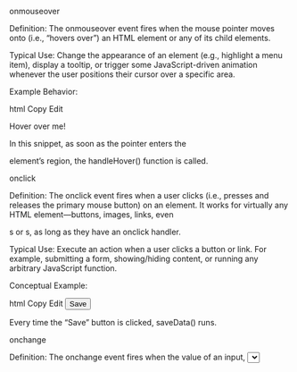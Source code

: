 onmouseover

Definition: The onmouseover event fires when the mouse pointer moves onto (i.e., “hovers over”) an HTML element or any of its child elements.

Typical Use: Change the appearance of an element (e.g., highlight a menu item), display a tooltip, or trigger some JavaScript-driven animation whenever the user positions their cursor over a specific area.

Example Behavior:

html
Copy
Edit
<p id="hoverText" onmouseover="handleHover()">Hover over me!</p>

<script>
  function handleHover() {
    alert("Mouse is over the paragraph now.");
  }
</script>
In this snippet, as soon as the pointer enters the <p> element’s region, the handleHover() function is called.

onclick

Definition: The onclick event fires when a user clicks (i.e., presses and releases the primary mouse button) on an element. It works for virtually any HTML element—buttons, images, links, even <div>s or <span>s, as long as they have an onclick handler.

Typical Use: Execute an action when a user clicks a button or link. For example, submitting a form, showing/hiding content, or running any arbitrary JavaScript function.

Conceptual Example:

html
Copy
Edit
<button id="saveButton" onclick="saveData()">Save</button>

<script>
  function saveData() {
    console.log("Data has been saved!");
    // ...additional logic to process or send data...
  }
</script>
Every time the “Save” button is clicked, saveData() runs.

onchange

Definition: The onchange event fires when the value of an input, <select>, or <textarea> element is committed by the user—that is, when the element loses focus and its value has changed since it received focus.

Typical Use: React to a user selecting a different option in a dropdown (<select>), typing new text into an input field and then clicking elsewhere, or modifying a checkbox/state and moving focus away. It’s ideal for validating form fields or updating the page whenever a form control’s value is finalized.

Conceptual Example:

html
Copy
Edit
<label for="favColor">Choose favorite color:</label>
<select id="favColor" onchange="colorChanged(event)">
  <option value="">––select––</option>
  <option value="red">Red</option>
  <option value="green">Green</option>
  <option value="blue">Blue</option>
</select>

<script>
  function colorChanged(event) {
    console.log("User chose:", event.target.value);
    // maybe update some preview area or save preference...
  }
</script>
When the user picks a new color from the dropdown and then clicks away (or tabs out), the colorChanged function prints the chosen value.
